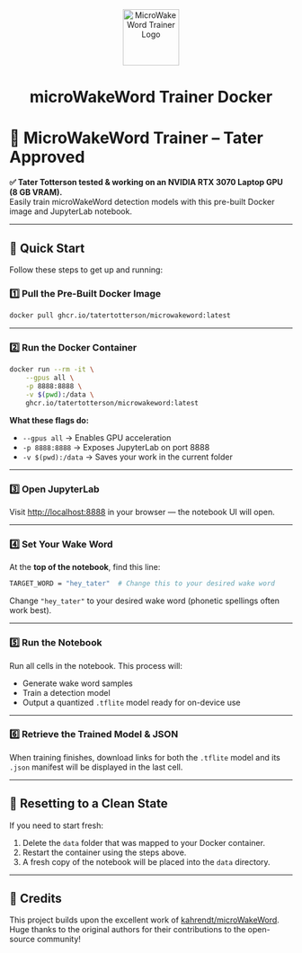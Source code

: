 <div align="center">
  <img src="https://raw.githubusercontent.com/TaterTotterson/microWakeWord-Trainer-Nvidia-Docker/refs/heads/main/mmw.png" alt="MicroWakeWord Trainer Logo" width="100" />
  <h1>microWakeWord Trainer Docker</h1>
</div>

# 🥔 MicroWakeWord Trainer – Tater Approved  

**✅ Tater Totterson tested & working on an NVIDIA RTX 3070 Laptop GPU (8 GB VRAM).**  
Easily train microWakeWord detection models with this pre-built Docker image and JupyterLab notebook.  

---

## 🚀 Quick Start  

Follow these steps to get up and running:  

### 1️⃣ Pull the Pre-Built Docker Image  

```bash
docker pull ghcr.io/tatertotterson/microwakeword:latest
```

---

### 2️⃣ Run the Docker Container  

```bash
docker run --rm -it \
    --gpus all \
    -p 8888:8888 \
    -v $(pwd):/data \
    ghcr.io/tatertotterson/microwakeword:latest
```

**What these flags do:**  
- `--gpus all` → Enables GPU acceleration  
- `-p 8888:8888` → Exposes JupyterLab on port 8888  
- `-v $(pwd):/data` → Saves your work in the current folder  

---

### 3️⃣ Open JupyterLab  

Visit [http://localhost:8888](http://localhost:8888) in your browser — the notebook UI will open.  

---

### 4️⃣ Set Your Wake Word  

At the **top of the notebook**, find this line:  

```bash
TARGET_WORD = "hey_tater"  # Change this to your desired wake word
```

Change `"hey_tater"` to your desired wake word (phonetic spellings often work best).  

---

### 5️⃣ Run the Notebook  

Run all cells in the notebook. This process will:  
- Generate wake word samples  
- Train a detection model  
- Output a quantized `.tflite` model ready for on-device use  

---

### 6️⃣ Retrieve the Trained Model & JSON  

When training finishes, download links for both the `.tflite` model and its `.json` manifest will be displayed in the last cell.  

---

## 🔄 Resetting to a Clean State  

If you need to start fresh:  

1. Delete the `data` folder that was mapped to your Docker container.  
2. Restart the container using the steps above.  
3. A fresh copy of the notebook will be placed into the `data` directory.  

---

## 🙌 Credits  

This project builds upon the excellent work of [kahrendt/microWakeWord](https://github.com/kahrendt/microWakeWord).  
Huge thanks to the original authors for their contributions to the open-source community!
